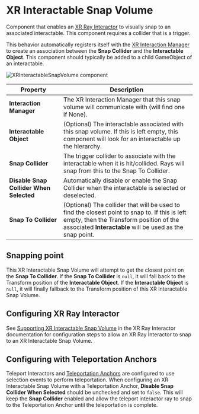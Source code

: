 # XR Interactable Snap Volume

Component that enables an [XR Ray Interactor](xr-ray-interactor.md) to visually snap to an associated interactable. This component requires a collider that is a trigger.

This behavior automatically registers itself with the [XR Interaction Manager](xr-interaction-manager.md) to create an association between the **Snap Collider** and the **Interactable Object**. This component should typically be added to a child GameObject of an interactable.

![XRInteractableSnapVolume component](images/xr-interactable-snap-volume.png)

|**Property**|**Description**|
|---|---|
|**Interaction Manager**|The XR Interaction Manager that this snap volume will communicate with (will find one if None).|
|**Interactable Object**|(Optional) The interactable associated with this snap volume. If this is left empty, this component will look for an interactable up the hierarchy.|
|**Snap Collider**|The trigger collider to associate with the interactable when it is hit/collided. Rays will snap from this to the Snap To Collider.|
|**Disable Snap Collider When Selected**|Automatically disable or enable the Snap Collider when the interactable is selected or deselected.|
|**Snap To Collider**|(Optional) The collider that will be used to find the closest point to snap to. If this is left empty, then the Transform position of the associated **Interactable** will be used as the snap point.|

## Snapping point

This XR Interactable Snap Volume will attempt to get the closest point on the **Snap To Collider**. If the **Snap To Collider** is `null`, it will fall back to the Transform position of the **Interactable Object**. If the **Interactable Object** is `null`, it will finally fallback to the Transform position of this XR Interactable Snap Volume.

## Configuring XR Ray Interactor

See [Supporting XR Interactable Snap Volume](xr-ray-interactor.md#supporting-xr-interactable-snap-volume) in the XR Ray Interactor documentation for configuration steps to allow an XR Ray Interactor to snap to an XR Interactable Snap Volume.

## Configuring with Teleportation Anchors

Teleport Interactors and [Teleportation Anchors](teleportation-anchor.md) are configured to use selection events to perform teleportation. When configuring an XR Interactable Snap Volume with a Teleportation Anchor, **Disable Snap Collider When Selected** should be unchecked and set to `false`. This will keep the **Snap Collider** enabled and allow the teleport interactor ray to snap to the Teleportation Anchor until the teleportation is complete.
